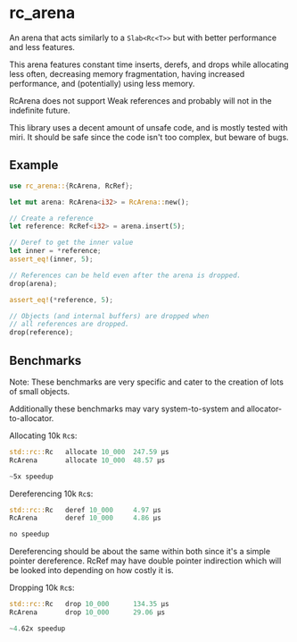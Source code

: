 # rc_arena

An arena that acts similarly to a `Slab<Rc<T>>` but with
better performance and less features.

This arena features constant time inserts, derefs,
and drops while allocating less often, decreasing
memory fragmentation, having increased performance,
and (potentially) using less memory.

RcArena does not support Weak references and probably
will not in the indefinite future.

This library uses a decent amount of unsafe code, and is
mostly tested with miri. It should be safe since the code
isn't too complex, but beware of bugs.

## Example

```rust
use rc_arena::{RcArena, RcRef};

let mut arena: RcArena<i32> = RcArena::new();

// Create a reference
let reference: RcRef<i32> = arena.insert(5);

// Deref to get the inner value
let inner = *reference;
assert_eq!(inner, 5);

// References can be held even after the arena is dropped.
drop(arena);

assert_eq!(*reference, 5);

// Objects (and internal buffers) are dropped when
// all references are dropped.
drop(reference);
```

## Benchmarks

Note: These benchmarks are very specific and
cater to the creation of lots of small objects.

Additionally these benchmarks may vary
system-to-system and allocator-to-allocator.

Allocating 10k `Rc`s:
```rust
std::rc::Rc   allocate 10_000  247.59 μs
RcArena       allocate 10_000  48.57 μs

~5x speedup
```

Dereferencing 10k `Rc`s:
```rust
std::rc::Rc   deref 10_000     4.97 μs
RcArena       deref 10_000     4.86 μs

no speedup
```

Dereferencing should be about the same within both since
it's a simple pointer dereference. RcRef may have double pointer
indirection which will be looked into depending on how costly it is.

Dropping 10k `Rc`s:
```rust
std::rc::Rc   drop 10_000      134.35 μs
RcArena       drop 10_000      29.06 μs

~4.62x speedup
```

